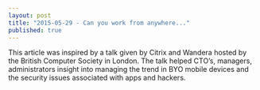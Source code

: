 ```yaml
---
layout: post
title: "2015-05-29 - Can you work from anywhere..."
published: true
---
```


This article was inspired by a talk given by Citrix and Wandera hosted by the British Computer Society in London.  The talk helped CTO’s, managers, administrators insight into  managing the trend in BYO mobile devices and the security issues associated with apps and hackers.
